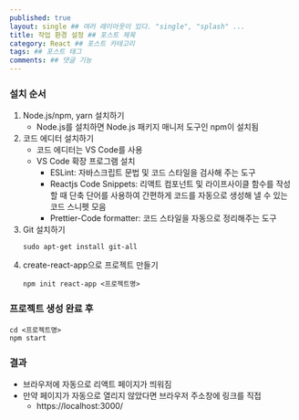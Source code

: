 ```yaml
---
published: true
layout: single ## 여러 레이아웃이 있다. "single", "splash" ...
title: 작업 환경 설정 ## 포스트 제목
category: React ## 포스트 카테고리
tags: ## 포스트 태그
comments: ## 댓글 기능
---
```


### 설치 순서

1. Node.js/npm, yarn 설치하기
    - Node.js를 설치하면 Node.js 패키지 매니저 도구인 npm이 설치됨
2. 코드 에디터 설치하기
    - 코드 에디터는 VS Code를 사용
    - VS Code 확장 프로그램 설치
        - ESLint: 자바스크립트 문법 및 코드 스타일을 검사해 주는 도구
        - Reactjs Code Snippets: 리액트 컴포넌트 및 라이프사이클 함수를 작성할 때 단축 단어를 사용하여 간편하게 코드를 자동으로 생성해 낼 수 있는 코드 스니펫 모음
        - Prettier-Code formatter: 코드 스타일을 자동으로 정리해주는 도구
3. Git 설치하기
    ```
    sudo apt-get install git-all
    ```
4. create-react-app으로 프로젝트 만들기
    ```
    npm init react-app <프로젝트명>
    ```

### 프로젝트 생성 완료 후

```
cd <프로젝트명>
npm start
```

### 결과

-   브라우저에 자동으로 리액트 페이지가 띄워짐
-   만약 페이지가 자동으로 열리지 않았다면 브라우저 주소창에 링크를 직접
    -   https://localhost:3000/
